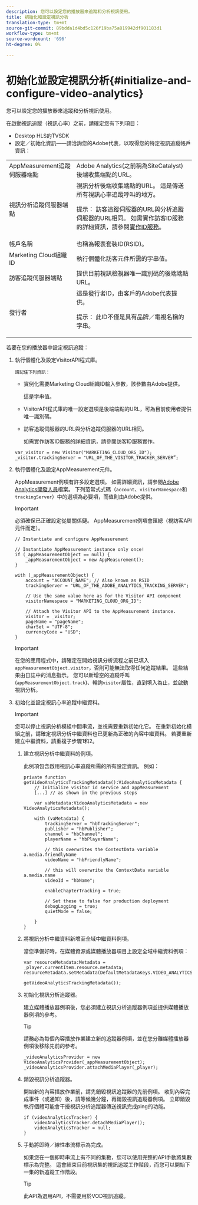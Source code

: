 ```yaml
---
description: 您可以設定您的播放器來追蹤和分析視訊使用。
title: 初始化和設定視訊分析
translation-type: tm+mt
source-git-commit: 89bdda1d4bd5c126f19ba75a819942df901183d1
workflow-type: tm+mt
source-wordcount: '696'
ht-degree: 0%

---
```



# 初始化並設定視訊分析{#initialize-and-configure-video-analytics}

您可以設定您的播放器來追蹤和分析視訊使用。

在啟動視訊追蹤（視訊心率）之前，請確定您有下列項目：

* Desktop HLS的TVSDK
* 設定／初始化資訊——請洽詢您的Adobe代表，以取得您的特定視訊追蹤帳戶資訊：

<table id="table_3565328ABBEE4605A92EAE1ADE5D6F84"> 
 <tbody> 
  <tr> 
   <td colname="col1"> AppMeasurement追蹤伺服器端點 </td> 
   <td colname="col2"> Adobe Analytics(之前稱為SiteCatalyst)後端收集端點的URL。 </td> 
  </tr> 
  <tr> 
   <td colname="col1"> 視訊分析追蹤伺服器端點 </td> 
   <td colname="col2"> 視訊分析後端收集端點的URL。 這是傳送所有視訊心率追蹤呼叫的地方。 <p>提示： 訪客追蹤伺服器的URL與分析追蹤伺服器的URL相同。 如需實作訪客ID服務的詳細資訊，請參閱<a href="https://marketing.adobe.com/resources/help/en_US/mcvid/mcvid-setup-target.html" format="html" scope="external">實作ID服務</a>。 </p> </td> 
  </tr> 
  <tr> 
   <td colname="col1"> 帳戶名稱 </td> 
   <td colname="col2"> 也稱為報表套裝ID(RSID)。 </td> 
  </tr> 
  <tr> 
   <td colname="col1"> Marketing Cloud組織ID </td> 
   <td colname="col2"> 執行個體化訪客元件所需的字串值。 </td> 
  </tr> 
  <tr> 
   <td colname="col1"> 訪客追蹤伺服器端點 </td> 
   <td colname="col2"> 提供目前視訊檢視器唯一識別碼的後端端點URL。 </td> 
  </tr> 
  <tr> 
   <td colname="col1"> 發行者 </td> 
   <td colname="col2"> 這是發行者ID，由客戶的Adobe代表提供。 <p>提示： 此ID不僅是具有品牌／電視名稱的字串。 </p> </td> 
  </tr> 
 </tbody> 
</table>

若要在您的播放器中設定視訊追蹤：

1. 執行個體化及設定VisitorAPI程式庫。

       請記住下列資訊：
   
   * 實例化需要Marketing Cloud組織ID輸入參數，該參數由Adobe提供。

      這是字串值。
   * VisitorAPI程式庫的唯一設定選項是後端端點的URL，可為目前使用者提供唯一識別碼。
   * 訪客追蹤伺服器的URL與分析追蹤伺服器的URL相同。

      如需實作訪客ID服務的詳細資訊，請參閱訪客ID服務實作。

   ```
   var_visitor = new Visitor("MARKETING_CLOUD_ORG_ID"); 
   _visitor.trackingServer = "URL_OF_THE_VISITOR_TRACKER_SERVER”; 
   ```

1. 執行個體化及設定AppMeasurement元件。

   AppMeasurement例項有許多設定選項。 如需詳細資訊，請參閱[Adobe Analytics開發人員](https://microsite.omniture.com/t2/help/en_US/reference/#Developer)檔案。 下列范常式式碼（`account`、`visitorNamespace`和`trackingServer`）中的選項為必要項，而值則由Adobe提供。

   >[!IMPORTANT]
   >
   >必須確保已正確設定從屬關係鏈。 AppMeasurement例項會匯總（視訪客API元件而定）。

   ```
   // Instantiate and configure AppMeasurement 
   
   // Instantiate AppMeasurement instance only once! 
   if (_appMeasurementObject == null) {  
       _appMeasurementObject = new AppMeasurement(); 
   } 
   
   with (_appMeasurementObject) { 
       account = "ACCOUNT_NAME"; // Also known as RSID 
       trackingServer = "URL_OF_THE_ADOBE_ANALYTICS_TRACKING_SERVER"; 
   
       // Use the same value here as for the Visitor API component 
       visitorNamespace = "MARKETING_CLOUD_ORG_ID"; 
   
       // Attach the Visitor API to the AppMeasurement instance. 
       visitor = _visitor;  
       pageName = "pageName"; 
       charSet = "UTF-8"; 
       currencyCode = "USD"; 
   } 
   ```

   >[!IMPORTANT]
   >
   >在您的應用程式中，請確定在開始視訊分析流程之前已填入`appMeasurementObject.visitor`，否則可能無法取得任何追蹤結果。 這些結果由日誌中的消息指示。 您可以新增空的追蹤呼叫(`appMeasurementObject.track`)、輪詢`visitor`屬性，直到填入為止，並啟動視訊分析。

1. 初始化並設定視訊心率追蹤中繼資料。

   >[!IMPORTANT]
   >
   >您可以停止視訊分析模組中間串流，並視需要重新初始化它。 在重新初始化模組之前，請確定視訊分析中繼資料也已更新為正確的內容中繼資料。 若要重新建立中繼資料，請重複子步驟1和2。

   1. 建立視訊分析中繼資料的例項。

      此例項包含啟用視訊心率追蹤所需的所有設定資訊。 例如：

      ```
      private function getVideoAnalyticsTrackingMetadata():VideoAnalyticsMetadata {     
          // Initialize visitor id service and appMeasurement      
          [...] // as shown in the previous steps     
      
          var vaMetadata:VideoAnalyticsMetadata = new VideoAnalyticsMetadata(); 
      
          with (vaMetadata) { 
              trackingServer = "hbTrackingServer"; 
              publisher = "hbPublisher"; 
              channel = "hbChannel";  
              playerName = "hbPlayerName"; 
      
              // this overwrites the ContextData variable a.media.friendlyName 
              videoName = "hbFriendlyName";  
      
              // this will overwrite the ContextData variable a.media.name 
              videoId = "hbName"; 
      
              enableChapterTracking = true; 
      
              // Set these to false for production deployment 
              debugLogging = true;  
              quietMode = false; 
      
          } 
      } 
      ```

   1. 將視訊分析中繼資料新增至全域中繼資料例項。

      當您準備好時，在媒體資源或媒體播放器項目上設定全域中繼資料例項：

      ```
      var resourceMetadata:Metadata = _player.currentItem.resource.metadata; 
      resourceMetadata.setMetadata(DefaultMetadataKeys.VIDEO_ANALYTICS_METADATA_KEY,  
                                   getVideoAnalyticsTrackingMetadata());
      ```

   1. 初始化視訊分析追蹤器。

      建立媒體播放器例項後，您必須建立視訊分析追蹤器例項並提供媒體播放器例項的參考。

      >[!TIP]
      >
      >請務必為每個內容播放作業建立新的追蹤器例項，並在您分離媒體播放器例項後移除先前的參考。

      ```
      _videoAnalyticsProvider = new VideoAnalyticsProvider(_appMeasurementObject); 
      _videoAnalyticsProvider.attachMediaPlayer(_player);
      ```

   1. 銷毀視訊分析追蹤器。

      開始新的內容播放作業前，請先銷毀視訊追蹤器的先前例項。 收到內容完成事件（或通知）後，請等候幾分鐘，再銷毀視訊追蹤器例項。 立即銷毀執行個體可能會干擾視訊分析追蹤器傳送視訊完成ping的功能。

      ```
      if (videoAnalyticsTracker) { 
          videoAnalyticsTracker.detachMediaPlayer(); 
          videoAnalyticsTracker = null; 
      }
      ```

   1. 手動將即時／線性串流標示為完成。

      如果您在一個即時串流上有不同的集數，您可以使用完整的API手動將集數標示為完整。 這會結束目前視訊集的視訊追蹤工作階段，而您可以開始下一集的新追蹤工作階段。

      >[!TIP]
      >
      >此API為選用API，不需要用於VOD視訊追蹤。

